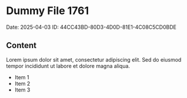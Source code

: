 # Dummy File 1761

Date: 2025-04-03
ID: 44CC43BD-80D3-4D0D-81E1-4C08C5CD0BDE

## Content

Lorem ipsum dolor sit amet, consectetur adipiscing elit.
Sed do eiusmod tempor incididunt ut labore et dolore magna aliqua.

* Item 1
* Item 2
* Item 3

